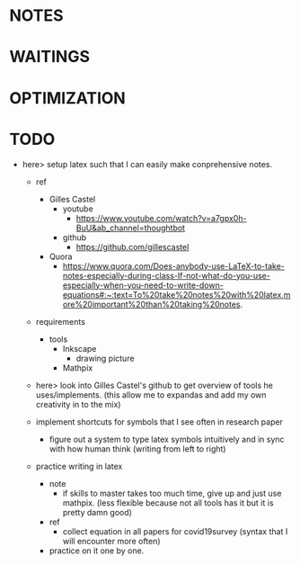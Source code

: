 # NOTES
# WAITINGS
# OPTIMIZATION
# TODO
* here> setup latex such that I can easily make conprehensive notes.
    * ref
        * Gilles Castel
            * youtube
                * https://www.youtube.com/watch?v=a7gpx0h-BuU&ab_channel=thoughtbot 
            * github
                * https://github.com/gillescastel
        * Quora
            * https://www.quora.com/Does-anybody-use-LaTeX-to-take-notes-especially-during-class-If-not-what-do-you-use-especially-when-you-need-to-write-down-equations#:~:text=To%20take%20notes%20with%20latex,more%20important%20than%20taking%20notes.

    * requirements
        * tools
            * Inkscape
                * drawing picture
            * Mathpix
    * here> look into Gilles Castel's github to get overview of tools he uses/implements. (this allow me to expandas and add my own creativity in to the mix)
    * implement shortcuts for symbols that I see often in research paper
        * figure out a system to type latex symbols intuitively and in sync with how human think (writing from left to right)
    * practice writing in latex
        * note
            * if skills to master takes too much time, give up and just use mathpix. (less flexible because not all tools has it but it is pretty damn good)
        * ref
            * collect equation in all papers for covid19survey (syntax that I will encounter more often)
        * practice on it one by one. 

